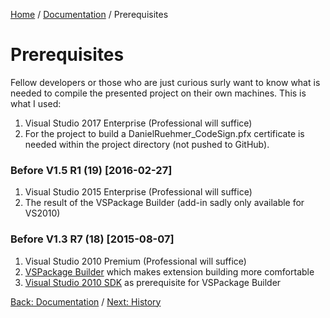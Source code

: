 [Home][home] / [Documentation](Documentation.md) / Prerequisites

# Prerequisites

Fellow developers or those who are just curious surly want to know what is needed to compile the presented project on their own machines.  This is what I used:

1. Visual Studio 2017 Enterprise (Professional will suffice)
1. For the project to build a DanielRuehmer_CodeSign.pfx certificate is needed within the project directory (not pushed to GitHub).

### Before V1.5 R1 (19) [2016-02-27]

1. Visual Studio 2015 Enterprise (Professional will suffice)
1. The result of the VSPackage Builder (add-in sadly only available for VS2010)

### Before V1.3 R7 (18) [2015-08-07]

1. Visual Studio 2010 Premium (Professional will suffice)
1. [VSPackage Builder](http://visualstudiogallery.msdn.microsoft.com/e9f40a57-3c9a-4d61-b3ec-1640c59549b3) which makes extension building more comfortable
1. [Visual Studio 2010 SDK](http://www.microsoft.com/downloads/details.aspx?FamilyID=47305cf4-2bea-43c0-91cd-1b853602dcc5&displaylang=en) as prerequisite for VSPackage Builder

[Back: Documentation](Documentation.md) / [Next: History](History.md)

[home]: https://github.com/Dany-R/IBR.StringResourceBuilder2011
